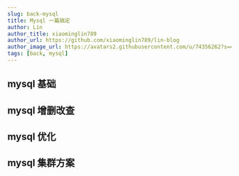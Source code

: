 ```yaml
---
slug: back-mysql
title: Mysql 一篇搞定
author: Lin
author_title: xiaominglin789
author_url: https://github.com/xiaominglin789/lin-blog
author_image_url: https://avatars2.githubusercontent.com/u/74356262?s=400&u=51bc963a308dd3748ba5133c9cfd29eb3bc0c207&v=4
tags: [back, mysql]
---
```


## mysql 基础


<!--truncate-->


## mysql 增删改查

## mysql 优化

## mysql 集群方案
